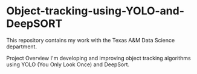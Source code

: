 # Object-tracking-using-YOLO-and-DeepSORT

This repository contains my work with the Texas A&M Data Science department.

Project Overview
I'm developing and improving object tracking algorithms using YOLO (You Only Look Once) and DeepSort.
